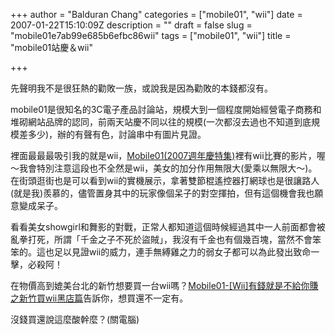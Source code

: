 +++
author = "Balduran Chang"
categories = ["mobile01", "wii"]
date = 2007-01-22T15:10:09Z
description = ""
draft = false
slug = "mobile01e7ab99e685b6efbc86wii"
tags = ["mobile01", "wii"]
title = "mobile01站慶＆wii"

+++


先聲明我不是很狂熱的勸敗一族，或說我是因為勸敗的本錢都沒有。

mobile01是很知名的3C電子產品討論站，規模大到一個程度開始經營電子商務和堆砌網站品牌的認同，前兩天站慶不同以往的規模(一次都沒去過也不知道到底規模差多少)，辦的有聲有色，討論串中有圖片見證。

裡面最最最吸引我的就是wii，[Mobile01(2007週年慶特集)](http://www.mobile01.com/topicdetail.php?f=47&t=267598&p=4#2221237 "Mobile01-[分享]鄭蛋蛋跟台南.Mobile01有約(2007週年慶特集)")裡有wii比賽的影片，喔～我會特別注意這段也不全然是wii，美女的加分作用無限大(愛乘以無限大～)。在街頭逛街也是可以看到wii的實機展示，拿著雙節棍遙控器打網球也是很讓路人(就是我)羨慕的，儘管置身其中的玩家像個呆子的對空揮拍，但有這個機會我也願意變成呆子。

看看美女showgirl和舞影的對戰，正常人都知道這個時候經過其中一人前面都會被亂拳打死，所謂「千金之子不死於盜賊」，我沒有千金也有個幾百塊，當然不會笨笨的。這也足以見證wii的威力，連手無縛雞之力的弱女子都可以為此發出致命一擊，必殺阿！

在物價高到媲美台北的新竹想要買一台wii嗎？[Mobile01-[Wii]有錢就是不給你賺之新竹買wii黑店篇](http://www.mobile01.com/topicdetail.php?f=179&t=265448&last=2224349 "Mobile01-[Wii]有錢就是不給你賺之新竹買wii黑店篇")告訴你，想買還不一定有。

沒錢買還說這麼酸幹麼？(關電腦)

